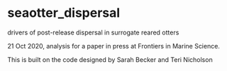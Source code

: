 # seaotter_dispersal

drivers of post-release dispersal in surrogate reared otters

21 Oct 2020, analysis for a paper in press at Frontiers in Marine Science.

This is built on the code designed by Sarah Becker and Teri Nicholson
